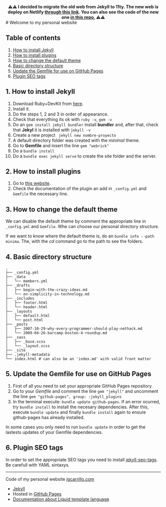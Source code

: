 <div align="center">
    <b>⚠️⚠️ I decided to migrate the old web from Jekyll to 11ty. The new web is deploy on Netlify <a href="https://jgcarrillo-jekyll-web.netlify.app/" alt="Netlify">through this link</a>. You can also see the code of the new one <a href="https://github.com/jgcarrillo/jgcarrillo.github.io" alt="GitHub repo">in this repo.</a> ⚠️⚠️</b>
</div>
# Welcome to my personal website

## Table of contents

1. [How to install Jekyll](#1-how-to-install-jekyll)
2. [How to install plugins](#2-how-to-install-plugins)
3. [How to change the default theme](#3-how-to-change-the-default-theme)
4. [Basic directory structure](#4-basic-directory-structure)
5. [Update the Gemfile for use on GitHub Pages](#5-update-the-gemfile-for-use-on-github-pages)
6. [Plugin SEO tags](#6-plugin-seo-tags)

## 1. How to install Jekyll

1. Download Ruby+DevKit from [here](https://jekyllrb.com/docs/installation/windows/).
2. Install it.
3. Do the steps 1, 2 and 3 in order of appearance.
4. Check that everything its ok with `ruby -v`, `gem -v`
5. Do an `gem install jekyll bundler` install **bundler** and, after that, check that **Jekyl** it is installed with `jekyll -v`
6. Create a new project ` jekyll new nombre-proyecto`
7. A default directory folder was created with the _minimal_ theme.
8. Go to **Gemfile** and insert the line `gem "webrick"`
9. Do a `bundle install`
10. Do a `bundle exec jekyll serve` to create the site folder and the server.

## 2. How to install plugins

1. Go to [this website](https://jekyllrb.com/docs/plugins/your-first-plugin/).
2. Check the documentation of the plugin an add in `_config.yml` and `Gemfile` the necessary line.

## 3. How to change the default theme

We can disable the default theme by comment the appropriate line in `_config.yml` and `Gemfile`. Whe can choose our personal directory structure.

If we want to know where the default theme is, do an `bundle info --path minima`. The, with the _cd_ command go to the path to see the folders.

## 4. Basic directory structure

```
.
├── _config.yml
├── _data
│   └── members.yml
├── _drafts
│   ├── begin-with-the-crazy-ideas.md
│   └── on-simplicity-in-technology.md
├── _includes
│   ├── footer.html
│   └── header.html
├── _layouts
│   ├── default.html
│   └── post.html
├── _posts
│   ├── 2007-10-29-why-every-programmer-should-play-nethack.md
│   └── 2009-04-26-barcamp-boston-4-roundup.md
├── _sass
│   ├── _base.scss
│   └── _layout.scss
├── _site
├── .jekyll-metadata
└── index.html # can also be an 'index.md' with valid front matter
```

## 5. Update the Gemfile for use on GitHub Pages

1. First of all you need to set your appropriate GitHub Pages repository.
2. Go to your _Gemfile_ and comment the line `gem "jekyll"` and uncomment the line `gem "github-pages", group: :jekyll_plugins`
3. In the terminal execute: `bundle update github-pages`. If an error ocurred, try `bundle install` to install the necesary dependencies. After this, execute `bundle update` and finally `bundle install` again to ensure github-pages has already installed.

In some cases you only need to run `bundle update` in order to get the lastests updates of your Gemfile dependencies.

## 6. Plugin SEO tags

In order to set the appropriate SEO tags you need to install [jekyll-seo-tags](https://github.com/jekyll/jekyll-seo-tag). Be carefull with YAML sintaxys.

---

Code of my personal website [jgcarrillo.com](https://jgcarrillo.com)

-   [Jekyll](https://jekyllrb.com/)
-   Hosted in [GitHub Pages](https://github.com/)
-   [Documentation about Liquid template language](https://shopify.github.io/liquid/)
